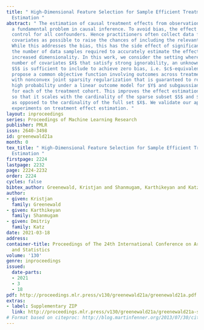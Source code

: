 ```yaml
---
title: " High-Dimensional Feature Selection for Sample Efficient Treatment Effect
  Estimation "
abstract: " The estimation of causal treatment effects from observational data is
  a fundamental problem in causal inference. To avoid bias, the effect estimator must
  control for all confounders. Hence practitioners often collect data for as many
  covariates as possible to raise the chances of including the relevant confounders.
  While this addresses the bias, this has the side effect of significantly increasing
  the number of data samples required to accurately estimate the effect due to the
  increased dimensionality. In this work, we consider the setting where out of a large
  number of covariates $X$ that satisfy strong ignorability, an unknown sparse subset
  $S$ is sufficient to include to achieve zero bias, i.e. $c$-equivalent to $X$. We
  propose a common objective function involving outcomes across treatment cohorts
  with nonconvex joint sparsity regularization that is guaranteed to recover $S$ with
  high probability under a linear outcome model for $Y$ and subgaussian covariates
  for each of the treatment cohort. This improves the effect estimation sample complexity
  so that it scales with the cardinality of the sparse subset $S$ and $\\log |X|$,
  as opposed to the cardinality of the full set $X$. We validate our approach with
  experiments on treatment effect estimation. "
layout: inproceedings
series: Proceedings of Machine Learning Research
publisher: PMLR
issn: 2640-3498
id: greenewald21a
month: 0
tex_title: " High-Dimensional Feature Selection for Sample Efficient Treatment Effect
  Estimation "
firstpage: 2224
lastpage: 2232
page: 2224-2232
order: 2224
cycles: false
bibtex_author: Greenewald, Kristjan and Shanmugam, Karthikeyan and Katz, Dmitriy
author:
- given: Kristjan
  family: Greenewald
- given: Karthikeyan
  family: Shanmugam
- given: Dmitriy
  family: Katz
date: 2021-03-18
address: 
container-title: Proceedings of The 24th International Conference on Artificial Intelligence
  and Statistics
volume: '130'
genre: inproceedings
issued:
  date-parts:
  - 2021
  - 3
  - 18
pdf: http://proceedings.mlr.press/v130/greenewald21a/greenewald21a.pdf
extras:
- label: Supplementary ZIP
  link: http://proceedings.mlr.press/v130/greenewald21a/greenewald21a-supp.zip
# Format based on citeproc: http://blog.martinfenner.org/2013/07/30/citeproc-yaml-for-bibliographies/
---
```

